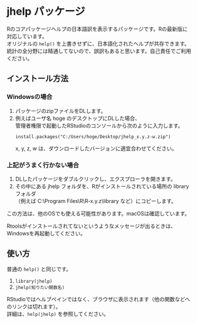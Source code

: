 # jhelp パッケージ
Rのコアパッケージヘルプの日本語訳を表示するパッケージです。Rの最新版に対応しています。  
オリジナルの `help()` を上書きせずに、日本語化されたヘルプが共存できます。  
統計の全分野には精通してないので、誤訳もあると思います。自己責任でご利用ください。
## インストール方法
### Windowsの場合
1. パッケージのzipファイルをDLします。
2. 例えばユーザ名 hoge のデスクトップにDLした場合、  
   管理者権限で起動したRStudioのコンソールから次のように入力します。
   ```
   install.packages("C:/Users/hoge/Desktop/jhelp_x.y.z-w.zip")
   ```
   x, y, z, w は、ダウンロードしたバージョンに適宜合わせてください。
### 上記がうまく行かない場合
1. DLしたパッケージをダブルクリックし、エクスプローラを開きます。
2. その中にある jhelp フォルダを、Rがインストールされている場所の library フォルダ  
   （例えば C:\Program Files\R\R-x.y.z\library など）にコピーします。

この方法は、他のOSでも使える可能性があります。macOSは確認しています。

Rtoolsがインストールされてないというようなメッセージが出るときは、Windowsを再起動してください。
## 使い方
普通の `help()` と同じです。
1. `library(jhelp)`
2. `jhelp(知りたい関数名)`

RStudioではヘルプペインではなく、ブラウザに表示されます（他の関数などへのリンクは切れます）。  
詳細は、`help(jhelp)` を参照してください。
